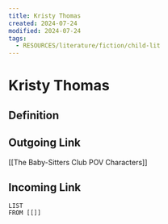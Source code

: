 ```yaml
---
title: Kristy Thomas
created: 2024-07-24
modified: 2024-07-24
tags:
  - RESOURCES/literature/fiction/child-lit
---
```

# Kristy Thomas
## Definition

## Outgoing Link
[[The Baby-Sitters Club POV Characters]]
## Incoming Link
```dataview
LIST
FROM [[]]
```

